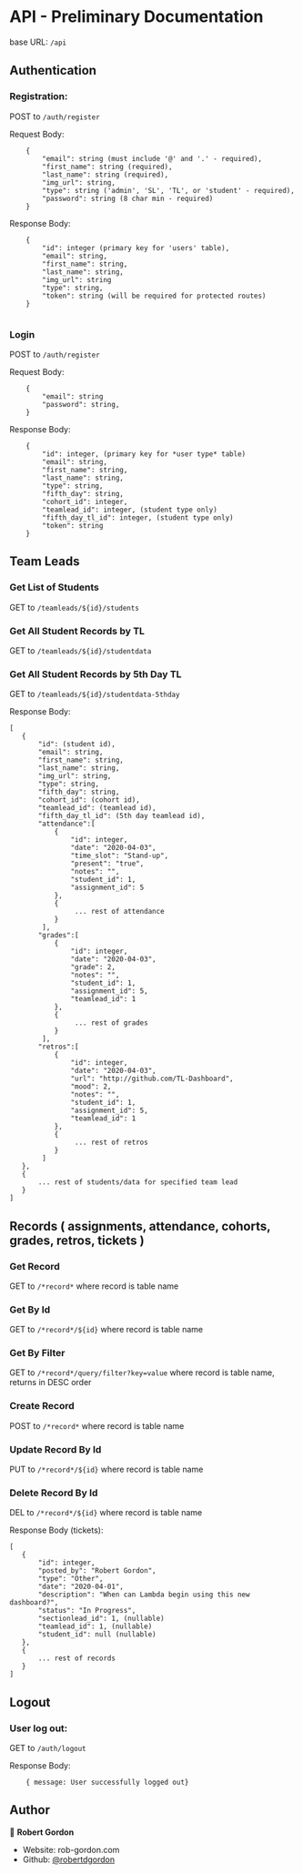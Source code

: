 # API - Preliminary Documentation
base URL: ``` /api ```

## Authentication
### Registration:
POST to ``` /auth/register ```

Request Body:
```
    {
        "email": string (must include '@' and '.' - required),
        "first_name": string (required),
        "last_name": string (required),
        "img_url": string,
        "type": string ('admin', 'SL', 'TL', or 'student' - required),
        "password": string (8 char min - required)
    }
```

Response Body:
```
    {
        "id": integer (primary key for 'users' table),
        "email": string,
        "first_name": string,
        "last_name": string,
        "img_url": string
        "type": string,
        "token": string (will be required for protected routes)
    }
  
```

### Login
POST to ``` /auth/register ```

Request Body:
```
    {
        "email": string
        "password": string,
    }
```

Response Body:
```
    {
        "id": integer, (primary key for *user type* table)
        "email": string,
        "first_name": string,
        "last_name": string,
        "type": string,
        "fifth_day": string,
        "cohort_id": integer,
        "teamlead_id": integer, (student type only)
        "fifth_day_tl_id": integer, (student type only)
        "token": string
    }
```

## Team Leads

 ### Get List of Students
 GET to ``` /teamleads/${id}/students ```

 ### Get All Student Records by TL
 GET to ``` /teamleads/${id}/studentdata ```

 ### Get All Student Records by 5th Day TL
 GET to ``` /teamleads/${id}/studentdata-5thday ```

 Response Body:
 ```
 [
    {
        "id": (student id),
        "email": string,
        "first_name": string,
        "last_name": string,
        "img_url": string,
        "type": string,
        "fifth_day": string,
        "cohort_id": (cohort id),
        "teamlead_id": (teamlead id),
        "fifth_day_tl_id": (5th day teamlead id),
        "attendance":[
            {
                "id": integer,
                "date": "2020-04-03",
                "time_slot": "Stand-up",
                "present": "true",
                "notes": "",
                "student_id": 1,
                "assignment_id": 5
            },
            {
                 ... rest of attendance
            }
         ],
        "grades":[
            {
                "id": integer,
                "date": "2020-04-03",
                "grade": 2,
                "notes": "",
                "student_id": 1,
                "assignment_id": 5,
                "teamlead_id": 1
            },
            {
                 ... rest of grades
            }
         ],
        "retros":[
            {
                "id": integer,
                "date": "2020-04-03",
                "url": "http://github.com/TL-Dashboard",
                "mood": 2,
                "notes": "",
                "student_id": 1,
                "assignment_id": 5,
                "teamlead_id": 1
            },
            {
                 ... rest of retros
            }
         ]
    },
    {
        ... rest of students/data for specified team lead
    }
 ]
 ```

## Records ( assignments, attendance, cohorts, grades, retros, tickets )
 ### Get Record
 GET to ``` /*record* ``` where record is table name

 ### Get By Id
 GET to ``` /*record*/${id} ``` where record is table name

 ### Get By Filter
 GET to ``` /*record*/query/filter?key=value ``` where record is table name, returns in DESC order

 ### Create Record
 POST to ``` /*record* ``` where record is table name

 ### Update Record By Id
 PUT to ``` /*record*/${id} ``` where record is table name

 ### Delete Record By Id
 DEL to ``` /*record*/${id} ``` where record is table name

 Response Body (tickets):
 ```
 [
    {
        "id": integer,
        "posted_by": "Robert Gordon",
        "type": "Other",
        "date": "2020-04-01",
        "description": "When can Lambda begin using this new dashboard?",
        "status": "In Progress",
        "sectionlead_id": 1, (nullable)
        "teamlead_id": 1, (nullable)
        "student_id": null (nullable)
    },
    {
        ... rest of records
    }
 ]
 ```

## Logout
### User log out:
GET to ```/auth/logout```

Response Body:
```
    { message: User successfully logged out}
```
## Author

👤 **Robert Gordon**

* Website: rob-gordon.com
* Github: [@robertdgordon](https://github.com/robertdgordon)